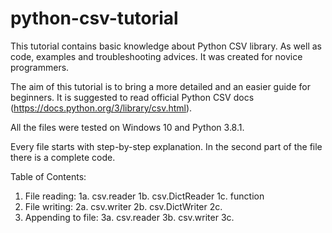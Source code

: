 # python-csv-tutorial
This tutorial contains basic knowledge about Python CSV library. As well as code, examples and troubleshooting advices. It was created for novice programmers.

The aim of this tutorial is to bring a more detailed and an easier guide for beginners. It is suggested to read official Python CSV docs (https://docs.python.org/3/library/csv.html).

All the files were tested on Windows 10 and Python 3.8.1.

Every file starts with step-by-step explanation. In the second part of the file there is a complete code.

Table of Contents:
1. File reading: 
1a. csv.reader 
1b. csv.DictReader
1c. function
2. File writing:
2a. csv.writer
2b. csv.DictWriter
2c.
3. Appending to file:
3a. csv.reader
3b. csv.writer
3c. 

